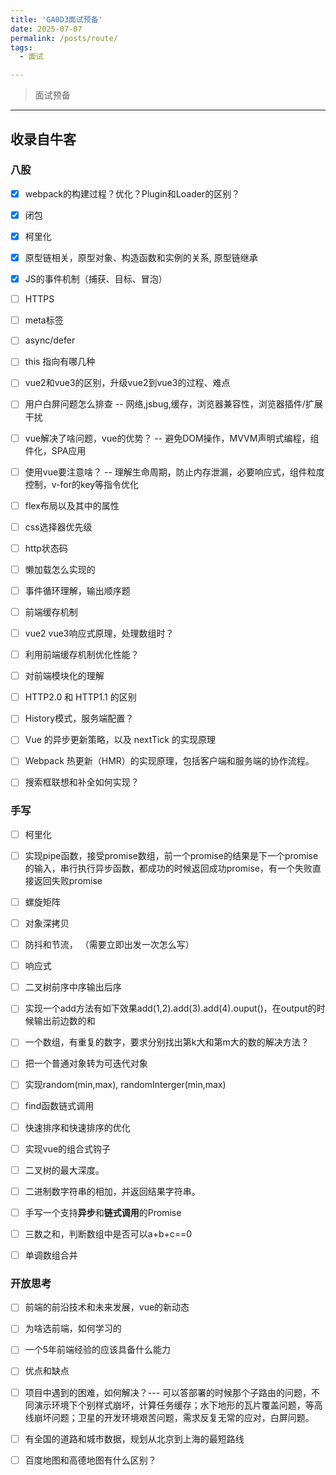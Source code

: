 ```yaml
---
title: 'GA0D3面试预备'
date: 2025-07-07
permalink: /posts/route/
tags:
  - 面试

---
```


> 面试预备

---- 

## 收录自牛客

### 八股
- [x] webpack的构建过程？优化？Plugin和Loader的区别？
- [x] 闭包
- [x] 柯里化
- [x] 原型链相关，原型对象、构造函数和实例的关系, 原型链继承
- [x] JS的事件机制（捕获、目标、冒泡）
- [ ] HTTPS
- [ ] meta标签
- [ ] async/defer
- [ ] this 指向有哪几种
- [ ] vue2和vue3的区别，升级vue2到vue3的过程、难点
- [ ] 用户白屏问题怎么排查  -- 网络,jsbug,缓存，浏览器兼容性，浏览器插件/扩展干扰
- [ ] vue解决了啥问题，vue的优势？  -- 避免DOM操作，MVVM声明式编程，组件化，SPA应用
- [ ] 使用vue要注意啥？  -- 理解生命周期，防止内存泄漏，必要响应式，组件粒度控制，v-for的key等指令优化
- [ ] flex布局以及其中的属性
- [ ] css选择器优先级
- [ ] http状态码
- [ ] 懒加载怎么实现的
- [ ] 事件循环理解，输出顺序题
- [ ] 前端缓存机制
- [ ] vue2 vue3响应式原理，处理数组时？
- [ ] 利用前端缓存机制优化性能？
- [ ] 对前端模块化的理解
- [ ] HTTP2.0 和 HTTP1.1 的区别
- [ ] History模式，服务端配置？
- [ ] Vue 的异步更新策略，以及 nextTick 的实现原理
- [ ] Webpack 热更新（HMR）的实现原理，包括客户端和服务端的协作流程。
- [ ] 搜索框联想和补全如何实现？



### 手写
- [ ] 柯里化
- [ ] 实现pipe函数，接受promise数组，前一个promise的结果是下一个promise的输入，串行执行异步函数，都成功的时候返回成功promise，有一个失败直接返回失败promise
- [ ] 螺旋矩阵
- [ ] 对象深拷贝 
- [ ] 防抖和节流， （需要立即出发一次怎么写）
- [ ] 响应式
- [ ] 二叉树前序中序输出后序
- [ ] 实现一个add方法有如下效果add(1,2).add(3).add(4).ouput()，在output的时候输出前边数的和
- [ ] 一个数组，有重复的数字，要求分别找出第k大和第m大的数的解决方法？
- [ ] 把一个普通对象转为可迭代对象
- [ ] 实现random(min,max), randomInterger(min,max)
- [ ] find函数链式调用
- [ ] 快速排序和快速排序的优化
- [ ] 实现vue的组合式钩子
- [ ] 二叉树的最大深度。
- [ ] 二进制数字符串的相加，并返回结果字符串。
- [ ] 手写一个支持**异步**和**链式调用**的Promise
- [ ] 三数之和，判断数组中是否可以a+b+c==0
- [ ] 单调数组合并


### 开放思考
- [ ] 前端的前沿技术和未来发展，vue的新动态
- [ ] 为啥选前端，如何学习的
- [ ] 一个5年前端经验的应该具备什么能力
- [ ] 优点和缺点
- [ ] 项目中遇到的困难，如何解决？--- 可以答部署的时候那个子路由的问题，不同演示环境下个别样式崩坏，计算任务缓存；水下地形的瓦片覆盖问题，等高线崩坏问题；卫星的开发环境艰苦问题，需求反复无常的应对，白屏问题。
- [ ] 有全国的道路和城市数据，规划从北京到上海的最短路线
- [ ] 百度地图和高德地图有什么区别？


